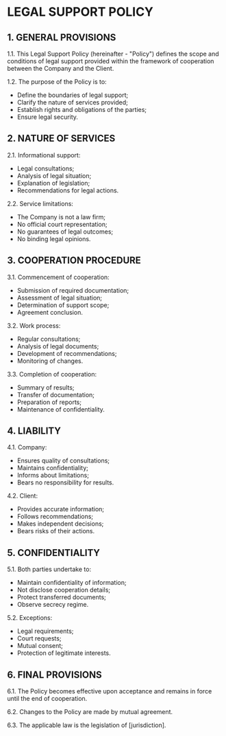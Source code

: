 # LEGAL SUPPORT POLICY

## 1. GENERAL PROVISIONS

1.1. This Legal Support Policy (hereinafter - "Policy") defines the scope and conditions of legal support provided within the framework of cooperation between the Company and the Client.

1.2. The purpose of the Policy is to:
- Define the boundaries of legal support;
- Clarify the nature of services provided;
- Establish rights and obligations of the parties;
- Ensure legal security.

## 2. NATURE OF SERVICES

2.1. Informational support:
- Legal consultations;
- Analysis of legal situation;
- Explanation of legislation;
- Recommendations for legal actions.

2.2. Service limitations:
- The Company is not a law firm;
- No official court representation;
- No guarantees of legal outcomes;
- No binding legal opinions.

## 3. COOPERATION PROCEDURE

3.1. Commencement of cooperation:
- Submission of required documentation;
- Assessment of legal situation;
- Determination of support scope;
- Agreement conclusion.

3.2. Work process:
- Regular consultations;
- Analysis of legal documents;
- Development of recommendations;
- Monitoring of changes.

3.3. Completion of cooperation:
- Summary of results;
- Transfer of documentation;
- Preparation of reports;
- Maintenance of confidentiality.

## 4. LIABILITY

4.1. Company:
- Ensures quality of consultations;
- Maintains confidentiality;
- Informs about limitations;
- Bears no responsibility for results.

4.2. Client:
- Provides accurate information;
- Follows recommendations;
- Makes independent decisions;
- Bears risks of their actions.

## 5. CONFIDENTIALITY

5.1. Both parties undertake to:
- Maintain confidentiality of information;
- Not disclose cooperation details;
- Protect transferred documents;
- Observe secrecy regime.

5.2. Exceptions:
- Legal requirements;
- Court requests;
- Mutual consent;
- Protection of legitimate interests.

## 6. FINAL PROVISIONS

6.1. The Policy becomes effective upon acceptance and remains in force until the end of cooperation.

6.2. Changes to the Policy are made by mutual agreement.

6.3. The applicable law is the legislation of [jurisdiction].